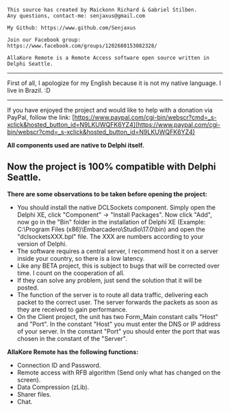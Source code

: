 
	This source has created by Maickonn Richard & Gabriel Stilben.
	Any questions, contact-me: senjaxus@gmail.com

	My Github: https://www.github.com/Senjaxus
	
	Join our Facebook group: https://www.facebook.com/groups/1202680153082328/

	AllaKore Remote is a Remote Access software open source written in Delphi Seattle.


-----------------------------------------------------------------------


First of all, I apologize for my English because it is not my native language. I live in Brazil. :D


-----------------------------------------------------------------------

If you have enjoyed the project and would like to help with a donation via PayPal, follow the link:
[https://www.paypal.com/cgi-bin/webscr?cmd=_s-xclick&hosted_button_id=N9LKUWQFK6YZ4](https://www.paypal.com/cgi-bin/webscr?cmd=_s-xclick&hosted_button_id=N9LKUWQFK6YZ4)

**All components used are native to Delphi itself.**

**Now the project is 100% compatible with Delphi Seattle.**
-----------------------------------------------------------


<strong>There are some observations to be taken before opening the project:</strong>

* You should install the native DCLSockets component. Simply open the Delphi XE, click "Component" -> "Install Packages". Now click "Add", now go in the "Bin" folder in the installation of Delphi XE (Example: C:\Program Files (x86)\Embarcadero\Studio\17.0\bin) and open the "dclsocketsXXX.bpl" file. The XXX are numbers according to your version of Delphi.
* The software requires a central server, I recommend host it on a server inside your country, so there is a low latency.
* Like any BETA project, this is subject to bugs that will be corrected over time. I count on the cooperation of all.
* If they can solve any problem, just send the solution that it will be posted.
* The function of the server is to route all data traffic, delivering each packet to the correct user. The server forwards the packets as soon as they are received to gain performance.
* On the Client project, the unit has two Form_Main constant calls "Host" and "Port". In the constant "Host" you must enter the DNS or IP address of your server. In the constant "Port" you should enter the port that was chosen in the constant of the "Server".



<strong>AllaKore Remote has the following functions:</strong>

* Connection ID and Password.
* Remote access with RFB algorithm (Send only what has changed on the screen).
* Data Compression (zLib).
* Sharer files.
* Chat.



